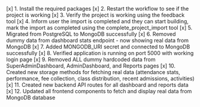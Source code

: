 [x] 1. Install the required packages
[x] 2. Restart the workflow to see if the project is working
[x] 3. Verify the project is working using the feedback tool
[x] 4. Inform user the import is completed and they can start building, mark the import as completed using the complete_project_import tool
[x] 5. Migrated from PostgreSQL to MongoDB successfully
[x] 6. Removed dummy data from dashboard stats endpoint - now showing real data from MongoDB
[x] 7. Added MONGODB_URI secret and connected to MongoDB successfully
[x] 8. Verified application is running on port 5000 with working login page
[x] 9. Removed ALL dummy hardcoded data from SuperAdminDashboard, AdminDashboard, and Reports pages
[x] 10. Created new storage methods for fetching real data (attendance stats, performance, fee collection, class distribution, recent admissions, activities)
[x] 11. Created new backend API routes for all dashboard and reports data
[x] 12. Updated all frontend components to fetch and display real data from MongoDB database